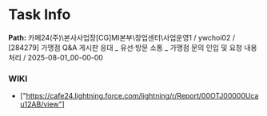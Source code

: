 # Task Info

**Path:** 카페24(주)\본사사업장\[CG]MI본부\창업센터\사업운영1 / ywchoi02 / [284279] 가맹점 Q&A 게시판 응대 _ 유선·방문 소통 _ 가맹점 문의 인입 및 요청 내용 처리 / 2025-08-01_00-00-00

### WIKI
- ["https://cafe24.lightning.force.com/lightning/r/Report/00OTJ00000Ucau12AB/view"]

